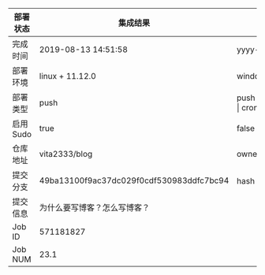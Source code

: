 部署状态 | 集成结果 | 参考值
---|---|---
完成时间 | 2019-08-13 14:51:58 | yyyy-mm-dd hh:mm:ss
部署环境 | linux + 11.12.0 | window \| linux + stable
部署类型 | push | push \| pull_request \| api \| cron
启用Sudo | true | false \| true
仓库地址 | vita2333/blog | owner_name/repo_name
提交分支 | 49ba13100f9ac37dc029f0cdf530983ddfc7bc94 | hash 16位
提交信息 | 为什么要写博客？怎么写博客？ |
Job ID   | 571181827 |
Job NUM  | 23.1 |

